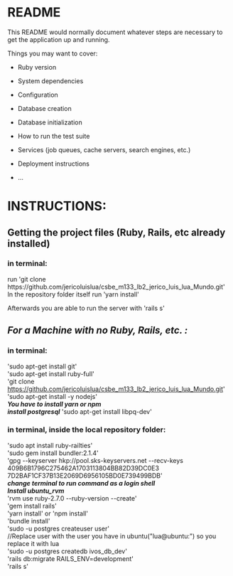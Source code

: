 # README

This README would normally document whatever steps are necessary to get the
application up and running.

Things you may want to cover:

* Ruby version

* System dependencies

* Configuration

* Database creation

* Database initialization

* How to run the test suite

* Services (job queues, cache servers, search engines, etc.)

* Deployment instructions

* ...

<h1>INSTRUCTIONS:</h1>

<h2>Getting the project files (Ruby, Rails, etc already installed)</h2>
<h3>in terminal:</h3>
run 'git clone https://github.com/jericoluislua/csbe_m133_lb2_jerico_luis_lua_Mundo.git'
<br/>
In the repository folder itself run 'yarn install'

Afterwards you are able to run the server with 'rails s'



<h2><i><b>For a Machine with no Ruby, Rails, etc. :</b></i></h2>
<h3>in terminal:</h3>

'sudo apt-get install git'
<br/>
'sudo apt-get install ruby-full'
<br/>
'git clone https://github.com/jericoluislua/csbe_m133_lb2_jerico_luis_lua_Mundo.git'
<br/>
'sudo apt-get install -y nodejs'
<br/>
<i><b>You have to install yarn or npm</b></i>
<br/>
<i><b>install postgresql</b></i>
'sudo apt-get install libpq-dev'
<h3>in terminal, inside the local repository folder:</h3>

'sudo apt install ruby-railties'
<br/>
'sudo gem install bundler:2.1.4'
<br/>
'gpg --keyserver hkp://pool.sks-keyservers.net --recv-keys 409B6B1796C275462A1703113804BB82D39DC0E3 7D2BAF1CF37B13E2069D6956105BD0E739499BDB'
<br/>
<i><b>change terminal to run command as a login shell</b></i>
<br/>
<i><b>Install ubuntu_rvm</b></i>
<br/>
'rvm use ruby-2.7.0 --ruby-version --create'
<br/>
'gem install rails'
<br/>
'yarn install' or 'npm install'
<br/>
'bundle install'
<br/>
'sudo -u postgres createuser user'
<br/>
//Replace user with the user you have in ubuntu("lua@ubuntu:") so you replace it with lua
<br/>
'sudo -u postgres createdb ivos_db_dev'
<br/>
'rails db:migrate RAILS_ENV=development'
<br/>
'rails s'
